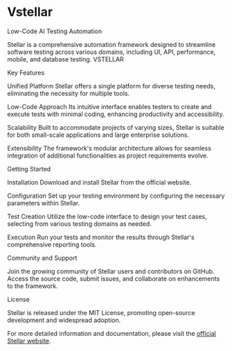 # Vstellar
Low-Code AI Testing Automation

Stellar is a comprehensive automation framework designed to streamline software testing across various domains, including UI, API, performance, mobile, and database testing. 
VSTELLAR

Key Features

Unified Platform Stellar offers a single platform for diverse testing needs, eliminating the necessity for multiple tools.

Low-Code Approach Its intuitive interface enables testers to create and execute tests with minimal coding, enhancing productivity and accessibility.

Scalability Built to accommodate projects of varying sizes, Stellar is suitable for both small-scale applications and large enterprise solutions.

Extensibility The framework's modular architecture allows for seamless integration of additional functionalities as project requirements evolve.

Getting Started

Installation Download and install Stellar from the official website.

Configuration Set up your testing environment by configuring the necessary parameters within Stellar.

Test Creation Utilize the low-code interface to design your test cases, selecting from various testing domains as needed.

Execution Run your tests and monitor the results through Stellar's comprehensive reporting tools.

Community and Support

Join the growing community of Stellar users and contributors on GitHub. Access the source code, submit issues, and collaborate on enhancements to the framework.

License

Stellar is released under the MIT License, promoting open-source development and widespread adoption.

For more detailed information and documentation, please visit the [official Stellar website]([url](https://vstellar.io/documentations/about-stellar-framework)).
